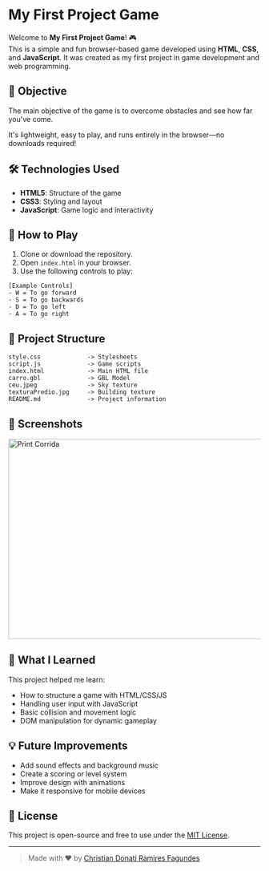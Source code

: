 # My First Project Game

Welcome to **My First Project Game**! 🎮  
This is a simple and fun browser-based game developed using **HTML**, **CSS**, and **JavaScript**. It was created as my first project in game development and web programming.

## 🎯 Objective

The main objective of the game is to overcome obstacles and see how far you've come.

It's lightweight, easy to play, and runs entirely in the browser—no downloads required!

## 🛠️ Technologies Used

- **HTML5**: Structure of the game
- **CSS3**: Styling and layout
- **JavaScript**: Game logic and interactivity

## 🚀 How to Play

1. Clone or download the repository.
2. Open `index.html` in your browser.
3. Use the following controls to play:

```
[Example Controls]
- W = To go forward
- S = To go backwards
- D = To go left
- A = To go right

```

## 📂 Project Structure

```
style.css             -> Stylesheets
script.js             -> Game scripts
index.html            -> Main HTML file
carro.gbl             -> GBL Model
ceu.jpeg              -> Sky texture
texturaPredio.jpg     -> Building texture
README.md             -> Project information
```

## 📸 Screenshots

<img width="700" height="400" alt="Print Corrida" src="https://github.com/user-attachments/assets/7489e50b-9d03-426e-8802-618f795c0af4" />


## 🧠 What I Learned

This project helped me learn:

- How to structure a game with HTML/CSS/JS
- Handling user input with JavaScript
- Basic collision and movement logic
- DOM manipulation for dynamic gameplay

## 💡 Future Improvements

- Add sound effects and background music
- Create a scoring or level system
- Improve design with animations
- Make it responsive for mobile devices

## 📜 License

This project is open-source and free to use under the [MIT License](LICENSE).

---

> Made with ❤️ by [Christian Donati Ramires Fagundes](https://github.com/christianCode95)
